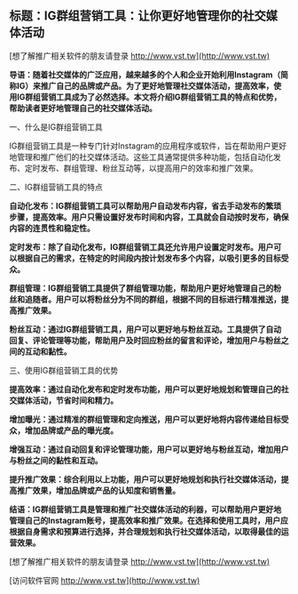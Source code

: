 ## **标题：IG群组营销工具：让你更好地管理你的社交媒体活动**

[想了解推广相关软件的朋友请登录 http://www.vst.tw](http://www.vst.tw)

**导语：随着社交媒体的广泛应用，越来越多的个人和企业开始利用Instagram（简称IG）来推广自己的品牌或产品。为了更好地管理社交媒体活动，提高效率，使用IG群组营销工具成为了必然选择。本文将介绍IG群组营销工具的特点和优势，帮助读者更好地管理自己的社交媒体活动。**

一、什么是IG群组营销工具

IG群组营销工具是一种专门针对Instagram的应用程序或软件，旨在帮助用户更好地管理和推广他们的社交媒体活动。这些工具通常提供多种功能，包括自动化发布、定时发布、群组管理、粉丝互动等，以提高用户的效率和推广效果。

二、IG群组营销工具的特点

**自动化发布：IG群组营销工具可以帮助用户自动发布内容，省去手动发布的繁琐步骤，提高效率。用户只需设置好发布时间和内容，工具就会自动按时发布，确保内容的连贯性和稳定性。**

**定时发布：除了自动化发布，IG群组营销工具还允许用户设置定时发布。用户可以根据自己的需求，在特定的时间段内按计划发布多个内容，以吸引更多的目标受众。**

**群组管理：IG群组营销工具提供了群组管理功能，帮助用户更好地管理自己的粉丝和追随者。用户可以将粉丝分为不同的群组，根据不同的目标进行精准推送，提高推广效果。**

**粉丝互动：通过IG群组营销工具，用户可以更好地与粉丝互动。工具提供了自动回复、评论管理等功能，帮助用户及时回应粉丝的留言和评论，增加用户与粉丝之间的互动和黏性。**

三、使用IG群组营销工具的优势

**提高效率：通过自动化发布和定时发布功能，用户可以更好地规划和管理自己的社交媒体活动，节省时间和精力。**

**增加曝光：通过精准的群组管理和定向推送，用户可以更好地将内容传递给目标受众，增加品牌或产品的曝光度。**

**增强互动：通过自动回复和评论管理功能，用户可以更好地与粉丝互动，增加用户与粉丝之间的黏性和互动。**

**提升推广效果：综合利用以上功能，用户可以更好地规划和执行社交媒体活动，提高推广效果，增加品牌或产品的认知度和销售量。**

**结语：IG群组营销工具是管理和推广社交媒体活动的利器，可以帮助用户更好地管理自己的Instagram账号，提高效率和推广效果。在选择和使用工具时，用户应根据自身需求和预算进行选择，并合理规划和执行社交媒体活动，以取得最佳的运营效果。**

[想了解推广相关软件的朋友请登录 http://www.vst.tw](http://www.vst.tw)


[访问软件官网 http://www.vst.tw](http://www.vst.tw)
